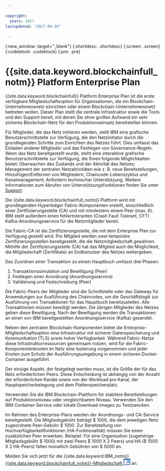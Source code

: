 ```yaml
---

copyright:
  years: 2017
lastupdated: "2017-09-20"

---
```


{:new_window: target="_blank"}
{:shortdesc: .shortdesc}
{:screen: .screen}
{:codeblock: .codeblock}
{:pre: .pre}

# {{site.data.keyword.blockchainfull_notm}} Platform Enterprise Plan

{{site.data.keyword.blockchainfull}} Platform Enterprise Plan ist die erste verfügbare Mitgliedschaftsoption für Organisationen, die ein Blockchain-Unternehmensnetz einrichten oder einem Blockchain-Unternehmensnetz beitreten wollen. Dieser Plan stellt die zentrale Infrastruktur sowie die Tools und den Support bereit, mit denen Sie ohne großen Aufwand ein sehr sicheres Blockchain-Netz für den Produktionseinsatz bereitstellen können.

Für Mitglieder, die das Netz initiieren werden, stellt IBM eine grafische Benutzerschnittstelle zur Verfügung, die den Netzinitiator durch die grundlegenden Schritte zum Einrichten des Netzes führt. Dies umfasst das Einladen anderer Mitglieder und das Festlegen von Governance-Regeln. Wenn das Netz bereitgestellt wurde, steht eine interaktive grafische Benutzerschnittstelle zur Verfügung, die Ihnen folgende Möglichkeiten bietet: Überwachen des Zustands und der Aktivität des Netzes; Management der zentralen Netzaktivitäten wie z. B. neue Bereitstellungen, Hinzufügen/Entfernen von Mitgliedern, Chaincode-Lebenszyklus und Kanalmanagement; Anfordern technischer Unterstützung. Weitere Informationen zum Abrufen von Unterstützungsfunktionen finden Sie unter [Support](ibmblockchain_support.html).

Die {{site.data.keyword.blockchainfull_notm}} Platform wird mit grundlegenden Hyperledger Fabric-Komponenten erstellt, einschließlich einer Zertifizierungsstelle (CA) und mit mindestens einem Peer (max. 6).  IBM stellt außerdem einen fehlertoleranten (Crash Fault Tolerant, CFT) Kafka-Anordnungsservice für die Netzmitglieder bereit. 

Die Fabric-CA ist die Zertifizierungsstelle, die mit dem Enterprise Plan zur Verfügung gestellt wird. Pro Mitglied werden zwei temporäre Zertifizierungsstellen bereitgestellt, die die Netzmitgliedschaft gewähren. Mithilfe der Zertifizierungsstelle (CA) hat das Mitglied auch die Möglichkeit, die Mitgliedschaft (Zertifikate) an Endbenutzer des Netzes weitergeben.

Das Zuordnen einer Transaktion zu einem Hauptbuch umfasst drei Phasen:  
1. Transaktionssimulation und Bewilligung (Peer)
2. Festlegen einer Anordnung (Anordnungsservice)
3. Validierung und Festschreibung (Peer)

Die Fabric-Peers der Mitglieder sind die Schnittstelle oder das Gateway für Anwendungen zur Ausführung des Chaincodes, um die Geschäftslogik zur Ausführung von Transaktionen für das Hauptbuch bereitzustellen.  Alle Transaktionen müssen bewilligt werden. Die übrigen Mitglieder des Netzes geben diese Bewilligung. Nach der Bewilligung werden die Transaktionen an einen von IBM bereitgestellten Anordnungsservice (Kafka) gesendet.

Neben den zentralen Blockchain-Komponenten bietet die Enterprise-Mitgliedschaftsoption eine Infrastruktur mit sicherer Datenspeicherung und Kommunikation (TLS) sowie hoher Verfügbarkeit.  Während Fabric-Netze diese Infrastrukturressourcen gemeinsam nutzen, wird für die Fabric-Komponentenknoten im Netz eine Isolierung vorgenommen und jeder Knoten zum Schutz der Ausführungsumgebung in einem sicheren Docker-Container ausgeführt.

Der einzige Aspekt, der festgelegt werden muss, ist die Größe der für das Netz erforderlichen Peers. Diese Entscheidung ist abhängig von der Anzahl der erforderlichen Kanäle sowie von der Workload pro Kanal, der Hauptspeicherbelegung und dem Plattenspeicherplatz. 

Verwenden Sie die IBM Blockchain-Plattform für stabilere Bereitstellungen auf Produktionsniveau oder vergleichbarem Niveau. Verwenden Sie den IBM Container-Service oder lokale Download-Images zu Testzwecken.

Im Rahmen des Enterprise-Plans werden der Anordnungs- und CA-Service bereitgestellt. Die Mitgliedsgebühr beträgt $ 1000, die dem jeweiligen Netz zugeordnete Peer-Gebühr $ 1000. Zur Bereitstellung von Hochverfügbarkeitfunktionen (HA-Funktionalität) müssen Sie einen zusätzlichen Peer erwerben. Beispiel: Für eine Organisation (zugehörige Mitgliedsgebühr $ 1000) mit zwei Peers $ 1000 X 2 Peers) und HA ($ 1000 X 2 HA-Peers) fallen monatlich Gebühren von $ 5000 an.

Melden Sie sich jetzt für die {{site.data.keyword.IBM_notm}} [{{site.data.keyword.blockchainfull_notm}}-Mitgliedschaft ![Symbol für externen Link](images/external_link.svg "Symbol für externen Link")](https://console.bluemix.net/catalog/services/blockchain?env_id=ibm:yp:us-south&taxonomyNavigation=apps) an.

